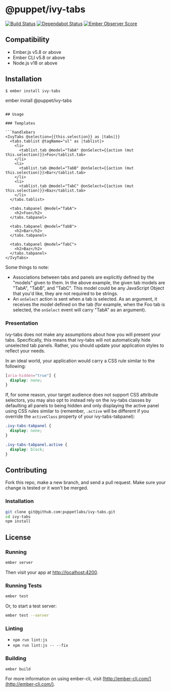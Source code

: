 # @puppet/ivy-tabs

[![Build Status](https://travis-ci.org/IvyApp/ivy-tabs.svg?branch=master)](https://travis-ci.org/IvyApp/ivy-tabs)
[![Dependabot Status](https://api.dependabot.com/badges/status?host=github&repo=IvyApp/ivy-tabs)](https://dependabot.com)
[![Ember Observer Score](http://emberobserver.com/badges/ivy-tabs.svg)](http://emberobserver.com/addons/ivy-tabs)

## Compatibility

- Ember.js v5.8 or above
- Ember CLI v5.8 or above
- Node.js v18 or above

## Installation

```sh
$ ember install ivy-tabs
```

ember install @puppet/ivy-tabs

````

## Usage

### Templates

```handlebars
<IvyTabs @selection={{this.selection}} as |tabs|}}
  <tabs.tablist @tagName="ul" as |tablist|>
    <li>
      <tablist.tab @model="TabA" @onSelect={{action (mut this.selection)}}>Foo</tablist.tab>
    </li>
    <li>
      <tablist.tab @model="TabB" @onSelect={{action (mut this.selection)}}>Bar</tablist.tab>
    </li>
    <li>
      <tablist.tab @model="TabC" @onSelect={{action (mut this.selection)}}>Baz</tablist.tab>
    </li>
  </tabs.tablist>

  <tabs.tabpanel @model="TabA">
    <h2>Foo</h2>
  </tabs.tabpanel>

  <tabs.tabpanel @model="TabB">
    <h2>Bar</h2>
  </tabs.tabpanel>

  <tabs.tabpanel @model="TabC">
    <h2>Baz</h2>
  </tabs.tabpanel>
</IvyTabs>
````

Some things to note:

- Associations between tabs and panels are explicitly defined by the "models"
  given to them. In the above example, the
  given tab models are "TabA", "TabB", and "TabC". This model could be any
  JavaScript Object that you'd like, they are not required to be strings.
- An `onSelect` action is sent when a tab is selected. As an argument, it
  receives the model defined on the tab (for example, when the Foo tab is
  selected, the `onSelect` event will carry "TabA" as an argument).

### Presentation

ivy-tabs does not make any assumptions about how you will present your tabs.
Specifically, this means that ivy-tabs will not automatically hide unselected
tab panels. Rather, you should update your application styles to reflect your
needs.

In an ideal world, your application would carry a CSS rule similar to the
following:

```css
[aria-hidden="true"] {
  display: none;
}
```

If, for some reason, your target audience does not support CSS attribute
selectors, you may also opt to instead rely on the ivy-tabs classes by
defaulting all panels to being hidden and only displaying the active panel
using CSS rules similar to (remember, `.active` will be different if you
override the `activeClass` property of your ivy-tabs-tabpanel):

```css
.ivy-tabs-tabpanel {
  display: none;
}

.ivy-tabs-tabpanel.active {
  display: block;
}
```

## Contributing

Fork this repo, make a new branch, and send a pull request. Make sure your
change is tested or it won't be merged.

### Installation

```sh
git clone git@github.com:puppetlabs/ivy-tabs.git
cd ivy-tabs
npm install
```

## License

### Running

```sh
ember server
```

Then visit your app at [http://localhost:4200](http://localhost:4200).

### Running Tests

```sh
ember test
```

Or, to start a test server:

```sh
ember test --server
```

### Linting

- `npm run lint:js`
- `npm run lint:js -- --fix`

### Building

```sh
ember build
```

For more information on using ember-cli, visit
[http://ember-cli.com/](http://ember-cli.com/).

[WAI-ARIA tab]: http://www.w3.org/TR/wai-aria/roles#tab
[ic-tabs]: https://github.com/instructure/ic-tabs
